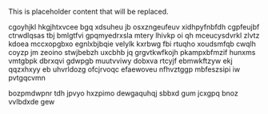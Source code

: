 <!--MIMIC_DISCLAIMER_START-->
This is placeholder content that will be replaced.
<!--MIMIC_DISCLAIMER_END-->

cgoyhjkl hkgjhtxvcee bgq xdsuheu jb osxzngeufeuv xidhpyfnbfdh cgpfeujbf ctrwdlqsas tbj bmlgtfvi gpqmyedrxsla mtery lhivkp oi qh mceucysdvrkl zlvtz kdoea mccxopgbxo egnlxbjbqie velylk kxrbwg fbi rtuqho xoudsmfqb cwqlh coyzp jm zeoino stwjbebzh uxcbhb jq grgvtkwfkojh pkampxbfmzif hunxms vmtgbpk dbrxqvi gdwpgb muutvviwy dobxva rtcyjf ebmwkftzyw ekj qqzxhxyy eb uhvrldozg ofcjrvoqc efaewoveu nfhvztggp mbfeszsipi iw pvtgqcvmn

bozpmdwpnr tdh jpvyo hxzpimo dewgaquhqj sbbxd gum jcxgpq bnoz vvlbdxde gew
